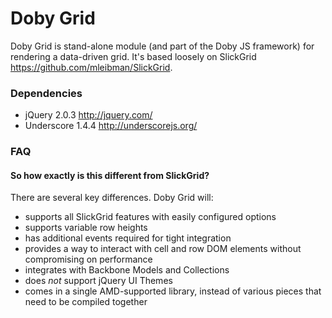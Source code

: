 Doby Grid
=========

Doby Grid is stand-alone module (and part of the Doby JS framework) for rendering a data-driven grid. It's based loosely on SlickGrid <https://github.com/mleibman/SlickGrid>.

### Dependencies

- jQuery 2.0.3 <http://jquery.com/>
- Underscore 1.4.4 <http://underscorejs.org/>

### FAQ

#### So how exactly is this different from SlickGrid?

There are several key differences. Doby Grid will:

- supports all SlickGrid features with easily configured options
- supports variable row heights
- has additional events required for tight integration
- provides a way to interact with cell and row DOM elements without compromising on performance
- integrates with Backbone Models and Collections
- does *not* support jQuery UI Themes
- comes in a single AMD-supported library, instead of various pieces that need to be compiled together